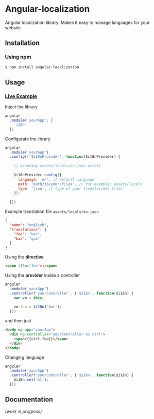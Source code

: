 # Angular-localization

Angular localization library. Makes it easy to manage languages for your website.

## Installation
### Using npm
````bash
$ npm install angular-localization
````

## Usage
### [Live Example](https://embed.plnkr.co/uQedPz/)
Inject the library
````javascript
angular
  .module('yourApp', [
    'i18n'
  ])
````
Configurate the library
````javascript
angular
  .module('yourApp')
  .config(['$i18nProvider', function($i18nProvider) {
    
    // assuming assets/locals/en.json exists
    
    $i18nProvider.config({
      language: 'en', // default language
      path: 'path/to/your/files', // for example: assets/locals
      type: 'json', // type of your translations files
    });
    
  }])
````
Example translation file ````assets/locals/en.json````
````json
{
  "name": "english",
  "translations": {
    "foo": "bar",
    "baz": "qux"
  }
}
````
Using the **directive**
````html
<span i18n="foo"></span>
````
Using the **provider** inside a controller
````javascript
angular
  .module('yourApp')
  .controller('yourController', ['$i18n', function($i18n) {
    var vm = this;
    
    vm.foo = $i18n('bar');
  }])
````
and then just
````html
<body ng-app="yourApp">
  <div ng-controller="yourController as ctrl">
    <span>{{ctrl.foo}}</span>
  </div>
</body>
````
Changing language
````javascript
angular
  .module('yourApp')
  .controller('yourController', ['$i18n', function($i18n) {
    $i18n.set('el');
  }])
````

## Documentation
*(work in progress)*
